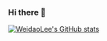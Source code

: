 ### Hi there 👋
[![WeidaoLee's GitHub stats](https://github-readme-stats.vercel.app/api?username=weidaolee&show_icons=true&count_private=true&theme=dracula)](https://github.com/weidaolee/github-readme-stats)

<!--
**weidaolee/weidaolee** is a ✨ _special_ ✨ repository because its `README.md` (this file) appears on your GitHub profile.

Here are some ideas to get you started:

- 🔭 I’m currently working on ...
- 🌱 I’m currently learning ...
- 👯 I’m looking to collaborate on ...
- 🤔 I’m looking for help with ...
- 💬 Ask me about ...
- 📫 How to reach me: ...
- 😄 Pronouns: ...
- ⚡ Fun fact: ...
-->

